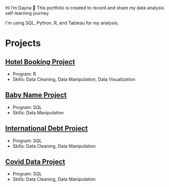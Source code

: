 Hi I’m Dayna 👋
 This portfolio is created to record and share my data analysis self-learning journey. 
 
 I'm using SQL, Python, R, and Tableau for my analysis. 
 
# Projects 

## [Hotel Booking Project](https://github.com/dayna1213/hotel_booking_project)
- Program: R
- Skills: Data Cleaning, Data Manipulation, Data Visualization

## [Baby Name Project](https://github.com/dayna1213/BabynameProject)
- Program: SQL 
- Skills: Data Manipulation

## [International Debt Project](https://github.com/dayna1213/International-Debt-Project)
- Program: SQL 
- Skills: Data Cleaning, Data Manipulation

## [Covid Data Project](https://github.com/dayna1213/CovidDataProject)
- Program: SQL
- Skills: Data Cleaning, Data Manipulation

